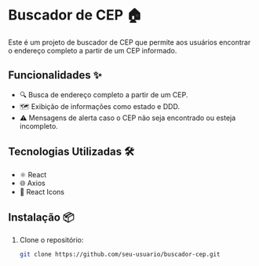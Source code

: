 # Buscador de CEP 🏠

Este é um projeto de buscador de CEP que permite aos usuários encontrar o endereço completo a partir de um CEP informado.

## Funcionalidades ✨

- 🔍 Busca de endereço completo a partir de um CEP.
- 🗺️ Exibição de informações como estado e DDD.
- ⚠️ Mensagens de alerta caso o CEP não seja encontrado ou esteja incompleto.

## Tecnologias Utilizadas 🛠️

- ⚛️ React
- 🌐 Axios
- 🎨 React Icons

## Instalação 📦

1. Clone o repositório:
   ```sh
   git clone https://github.com/seu-usuario/buscador-cep.git
